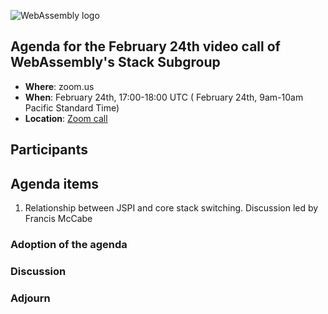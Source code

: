 ![WebAssembly logo](/images/WebAssembly.png)

## Agenda for the February 24th video call of WebAssembly's Stack Subgroup

- **Where**: zoom.us
- **When**:  February 24th, 17:00-18:00 UTC ( February 24th, 9am-10am Pacific Standard Time)
- **Location**: [Zoom call](https://zoom.us/j/91846860726?pwd=NVVNVmpvRVVFQkZTVzZ1dTFEcXgrdz09)


## Participants

## Agenda items

1. Relationship between JSPI and core stack switching. Discussion led by Francis McCabe

### Adoption of the agenda

### Discussion

### Adjourn
